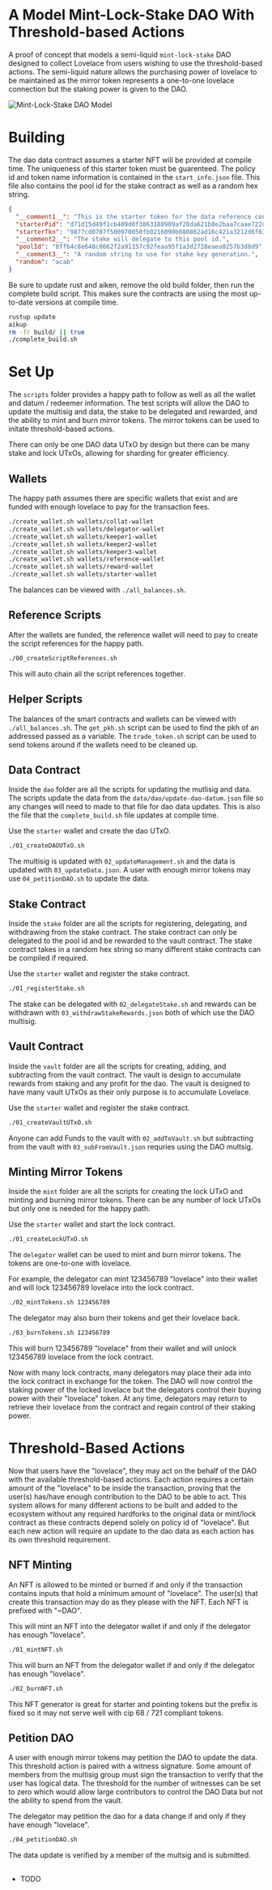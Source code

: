 # A Model Mint-Lock-Stake DAO With Threshold-based Actions

A proof of concept that models a semi-liquid `mint-lock-stake` DAO designed to collect Lovelace from users wishing to use the threshold-based actions. The semi-liquid nature allows the purchasing power of lovelace to be maintained as the mirror token represents a one-to-one lovelace connection but the staking power is given to the DAO.

![Mint-Lock-Stake DAO Model](images/complete_flow.png)

# Building

The dao data contract assumes a starter NFT will be provided at compile time. The uniqueness of this starter token must be guarenteed. The policy id and token name information is contained in the `start_info.json` file. This file also contains the pool id for the stake contract as well as a random hex string.

```json
{
  "__comment1__": "This is the starter token for the data reference contract.",
  "starterPid": "d71d15d49f1cb409d0f3863188909af20da621b8e2baa7caae722d0e",
  "starterTkn": "9877cd0707f500970050fb0216090b080862ad16c421a3212d6f6350602beda6",
  "__comment2__": "The stake will delegate to this pool id.",
  "poolId": "8ffb4c8e648c0662f2a91157c92feaa95f1a3d2728eaea8257b3d8d9",
  "__comment3__": "A random string to use for stake key generation.",
  "random": "acab"
}
```

Be sure to update rust and aiken, remove the old build folder, then run the complete build script. This makes sure the contracts are using the most up-to-date versions at compile time.

```bash
rustup update
aikup
rm -fr build/ || true
./complete_build.sh
```

# Set Up

The `scripts` folder provides a happy path to follow as well as all the wallet and datum / redeemer information. The test scripts will allow the DAO to update the multisig and data, the stake to be delegated and rewarded, and the ability to mint and burn mirror tokens. The mirror tokens can be used to initate threshold-based actions. 

There can only be one DAO data UTxO by design but there can be many stake and lock UTxOs, allowing for sharding for greater efficiency.

## Wallets

The happy path assumes there are specific wallets that exist and are funded with enough lovelace to pay for the transaction fees.

```bash
./create_wallet.sh wallets/collat-wallet
./create_wallet.sh wallets/delegator-wallet
./create_wallet.sh wallets/keeper1-wallet
./create_wallet.sh wallets/keeper2-wallet
./create_wallet.sh wallets/keeper3-wallet
./create_wallet.sh wallets/reference-wallet
./create_wallet.sh wallets/reward-wallet
./create_wallet.sh wallets/starter-wallet
```

The balances can be viewed with `./all_balances.sh`.

## Reference Scripts

After the wallets are funded, the reference wallet will need to pay to create the script references for the happy path.


```bash
./00_createScriptReferences.sh
```

This will auto chain all the script references together.

## Helper Scripts

The balances of the smart contracts and wallets can be viewed with `./all_balances.sh`. The `get_pkh.sh` script can be used to find the pkh of an addressed passed as a variable. The `trade_token.sh` script can be used to send tokens around if the wallets need to be cleaned up.


## Data Contract

Inside the `dao` folder are all the scripts for updating the mutlisig and data. The scripts update the data from the `data/dao/update-dao-datum.json` file so any changes will need to made to that file for dao data updates. This is also the file that the `complete_build.sh` file updates at compile time.

Use the `starter` wallet and create the dao UTxO.

```bash
./01_createDAOUTxO.sh
```

The multisig is updated with `02_updateManagement.sh` and the data is updated with `03_updateData.json`. A user with enough mirror tokens may use `04_petitionDAO.sh` to update the data.

## Stake Contract

Inside the `stake` folder are all the scripts for registering, delegating, and withdrawing from the stake contract. The stake contract can only be delegated to the pool id and be rewarded to the vault contract. The stake contract takes in a random hex string so many different stake contracts can be compiled if required.

Use the `starter` wallet and register the stake contract.

```bash
./01_registerStake.sh
```

The stake can be delegated with `02_delegateStake.sh` and rewards can be withdrawn with `03_withdrawStakeRewards.json` both of which use the DAO multisig.

## Vault Contract

Inside the `vault` folder are all the scripts for creating, adding, and subtracting from the vault contract. The vault is design to accumulate rewards from staking and any profit for the dao. The vault is designed to have many vault UTxOs as their only purpose is to accumulate Lovelace.

Use the `starter` wallet and register the stake contract.

```bash
./01_createVaultUTxO.sh
```

Anyone can add Funds to the vault with `02_addToVault.sh` but subtracting from the vault with `03_subFromVault.json` requries using the DAO multsig.

## Minting Mirror Tokens

Inside the `mint` folder are all the scripts for creating the lock UTxO and minting and burning mirror tokens. There can be any number of lock UTxOs but only one is needed for the happy path.

Use the `starter` wallet and start the lock contract.

```bash
./01_createLockUTxO.sh
```

The `delegator` wallet can be used to mint and burn mirror tokens. The tokens are one-to-one with lovelace.

For example, the delegator can mint 123456789 "lovelace" into their wallet and will lock 123456789 lovelace into the lock contract.

```bash
./02_mintTokens.sh 123456789
```

The delegator may also burn their tokens and get their lovelace back.

```bash
./03_burnTokens.sh 123456789
```

This will burn 123456789 "lovelace" from their wallet and will unlock 123456789 lovelace from the lock contract.

Now with many lock contracts, many delegators may place their ada into the lock contract in exchange for the token. The DAO will now control the staking power of the locked lovelace but the delegators control their buying power with their "lovelace" token. At any time, delegators may return to retrieve their lovelace from the contract and regain control of their staking power.

# Threshold-Based Actions

Now that users have the "lovelace", they may act on the behalf of the DAO with the available threshold-based actions. Each action requires a certain amount of the "lovelace" to be inside the transaction, proving that the user(s) has/have enough contribution to the DAO to be able to act. This system allows for many different actions to be built and added to the ecosystem without any required hardforks to the original data or mint/lock contract as these contracts depend solely on policy id of "lovelace". But each new action will require an update to the dao data as each action has its own threshold requirement.

## NFT Minting

An NFT is allowed to be minted or burned if and only if the transaction contains inputs that hold a minimum amount of "lovelace". The user(s) that create this transaction may do as they please with the NFT. Each NFT is prefixed with "~DAO".

This will mint an NFT into the delegator wallet if and only if the delegator has enough "lovelace".

```bash
./01_mintNFT.sh
```

This will burn an NFT from the delegator wallet if and only if the delegator has enough "lovelace".

```bash
./02_burnNFT.sh
```

This NFT generator is great for starter and pointing tokens but the prefix is fixed so it may not serve well with cip 68 / 721 compliant tokens.

## Petition DAO

A user with enough mirror tokens may petition the DAO to update the data. This threshold action is paired with a witness signature. Some amount of members from the multisig group must sign the transaction to verify that the user has logical data. The threshold for the number of witnesses can be set to zero which would allow large contributors to control the DAO Data but not the ability to spend from the vault.

The delegator may petition the dao for a data change if and only if they have enough "lovelace".

```bash
./04_petitionDAO.sh
```

The data update is verified by a member of the multsig and is submitted.

##

- TODO